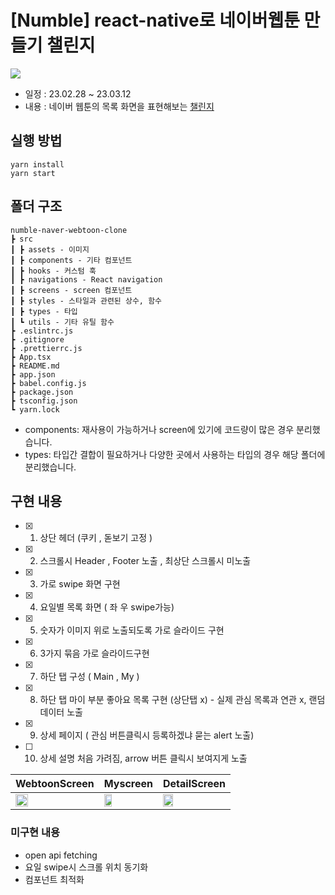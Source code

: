 # [Numble] react-native로 네이버웹툰 만들기 챌린지

![](https://oopy.lazyrockets.com/api/v2/member/image?src=https%3A%2F%2Fs3-us-west-2.amazonaws.com%2Fsecure.notion-static.com%2F1fc1c986-6747-4deb-8f9e-a81058dafad3%2Freact-native_%25EB%2584%25A4%25EC%259D%25B4%25EB%25B2%2584%25EC%259B%25B9%25ED%2588%25B0.png&blockId=cfba133f-4147-4e47-89a9-41ffbdad7432&t=eyJhbGciOiJIUzI1NiIsInR5cCI6IkpXVCJ9.eyJob3N0bmFtZSI6Ind3dy5udW1ibGUuaXQiLCJyb2xlIjoiYXBpIiwiaWF0IjoxNjc4NjQzNTQzLCJleHAiOjE2Nzg2NTQzNDN9.HLIDgKr35oC_u4RyIv47P2lXxAW2Qgob3TTh2XbMvLE)

- 일정 : 23.02.28 ~ 23.03.12
- 내용 : 네이버 웹툰의 목록 화면을 표현해보는 [챌린지](https://www.numble.it/31b52cfb-f13a-4a77-b33f-584683835ba8)

## 실행 방법

```
yarn install
yarn start
```

## 폴더 구조

```
numble-naver-webtoon-clone
┣ src
┃ ┣ assets - 이미지
┃ ┣ components - 기타 컴포넌트
┃ ┣ hooks - 커스텀 훅
┃ ┣ navigations - React navigation
┃ ┣ screens - screen 컴포넌트
┃ ┣ styles - 스타일과 관련된 상수, 함수
┃ ┣ types - 타입
┃ ┗ utils - 기타 유틸 함수
┣ .eslintrc.js
┣ .gitignore
┣ .prettierrc.js
┣ App.tsx
┣ README.md
┣ app.json
┣ babel.config.js
┣ package.json
┣ tsconfig.json
┗ yarn.lock
```

- components: 재사용이 가능하거나 screen에 있기에 코드량이 많은 경우 분리했습니다.
- types: 타입간 결합이 필요하거나 다양한 곳에서 사용하는 타입의 경우 해당 폴더에 분리했습니다.

## 구현 내용

- [x] 1. 상단 헤더 (쿠키 , 돋보기 고정 )
- [x] 2. 스크롤시 Header , Footer 노출 , 최상단 스크롤시 미노출
- [x] 3. 가로 swipe 화면 구현
- [x] 4. 요일별 목록 화면 ( 좌 우 swipe가능)
- [x] 5. 숫자가 이미지 위로 노출되도록 가로 슬라이드 구현
- [x] 6. 3가지 묶음 가로 슬라이드구현
- [x] 7. 하단 탭 구성 ( Main , My )
- [x] 8. 하단 탭 마이 부분 좋아요 목록 구현 (상단탭 x) - 실제 관심 목록과 연관 x, 랜덤데이터 노출
- [x] 9. 상세 페이지 ( 관심 버튼클릭시 등록하겠냐 묻는 alert 노출)
- [ ] 10. 상세 설명 처음 가려짐, arrow 버튼 클릭시 보여지게 노출

| WebtoonScreen                                                                                                                 | Myscreen                                                                                                                      | DetailScreen                                                                                                                  |
| ----------------------------------------------------------------------------------------------------------------------------- | ----------------------------------------------------------------------------------------------------------------------------- | ----------------------------------------------------------------------------------------------------------------------------- |
| <img src="https://user-images.githubusercontent.com/85747667/224565563-38a9f548-e9dd-44d1-b74a-53d5ea95f491.gif" width="40%"> | <img src="https://user-images.githubusercontent.com/85747667/224566128-3f7f1265-70f9-4e5e-ac17-4e91de4f25eb.gif" width="40%"> | <img src="https://user-images.githubusercontent.com/85747667/224566210-2fb9a8ca-69c7-4393-bdf0-562133253ff3.gif" width="40%"> |

### 미구현 내용

- open api fetching
- 요일 swipe시 스크롤 위치 동기화
- 컴포넌트 최적화
